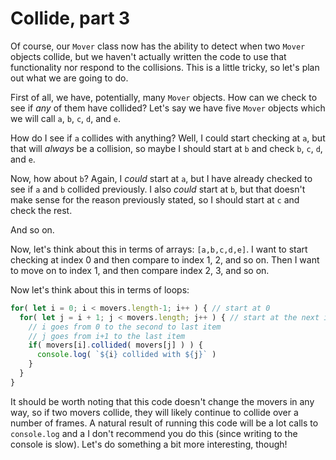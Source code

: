 # Collide, part 3

Of course, our `Mover` class now has the ability to detect when two `Mover` objects collide, but we haven't actually written the code to use that functionality nor respond to the collisions. This is a little tricky, so let's plan out what we are going to do. 

First of all, we have, potentially, many `Mover` objects. How can we check to see if _any_ of them have collided? Let's say we have five `Mover` objects which we will call `a`, `b`, `c`, `d`, and `e`. 

How do I see if `a` collides with anything? Well, I could start checking at `a`, but that will _always_ be a collision, so maybe I should start at `b` and check `b`, `c`, `d`, and `e`. 

Now, how about `b`? Again, I _could_ start at `a`, but I have already checked to see if `a` and `b` collided previously. I also _could_ start at `b`, but that doesn't make sense for the reason previously stated, so I should start at `c` and check the rest. 

And so on. 

Now, let's think about this in terms of arrays: `[a,b,c,d,e]`. I want to start checking at index 0 and then compare to index 1, 2, and so on. Then I want to move on to index 1, and then compare index 2, 3, and so on. 

Now let's think about this in terms of loops: 

```javascript
for( let i = 0; i < movers.length-1; i++ ) { // start at 0
  for( let j = i + 1; j < movers.length; j++ ) { // start at the next item
    // i goes from 0 to the second to last item
    // j goes from i+1 to the last item
    if( movers[i].collided( movers[j] ) ) {
      console.log( `${i} collided with ${j}` )
    }
  }   
}
```

It should be worth noting that this code doesn't change the movers in any way, so if two movers collide, they will likely continue to collide over a number of frames. A natural result of running this code will be a lot calls to `console.log` and a I don't recommend you do this (since writing to the console is slow). Let's do something a bit more interesting, though! 